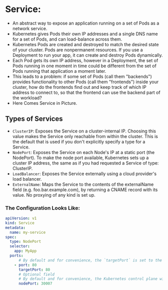 # Service:
- An abstract way to expose an application running on a set of Pods as a network service.
- Kubernetes gives Pods their own IP addresses and a single DNS name for a set of Pods, and can load-balance across them.
- Kubernetes Pods are created and destroyed to match the desired state of your cluster. Pods are nonpermanent resources. If you use a Deployment to run your app, it can create and destroy Pods dynamically.
- Each Pod gets its own IP address, however in a Deployment, the set of Pods running in one moment in time could be different from the set of Pods running that application a moment later.
- This leads to a problem: if some set of Pods (call them "backends") provides functionality to other Pods (call them "frontends") inside your cluster, how do the frontends find out and keep track of which IP address to connect to, so that the frontend can use the backend part of the workload?
- Here Comes Service in Picture.

## Types of Services
- `ClusterIP`: Exposes the Service on a cluster-internal IP. Choosing this value makes the Service only reachable from within the cluster. This is the default that is used if you don't explicitly specify a type for a Service.
- `NodePort`: Exposes the Service on each Node's IP at a static port (the NodePort). To make the node port available, Kubernetes sets up a cluster IP address, the same as if you had requested a Service of type: ClusterIP.
- `LoadBalancer`: Exposes the Service externally using a cloud provider's load balancer.
- `ExternalName`: Maps the Service to the contents of the externalName field (e.g. foo.bar.example.com), by returning a CNAME record with its value. No proxying of any kind is set up.


### The Configuration Looks Like:
```yaml
apiVersion: v1
kind: Service
metadata:
  name: my-service
spec:
  type: NodePort
  selector:
    app: MyApp
  ports:
      # By default and for convenience, the `targetPort` is set to the same value as the `port` field.
    - port: 80
      targetPort: 80
      # Optional field
      # By default and for convenience, the Kubernetes control plane will allocate a port from a range (default: 30000-32767)
      nodePort: 30007
```
